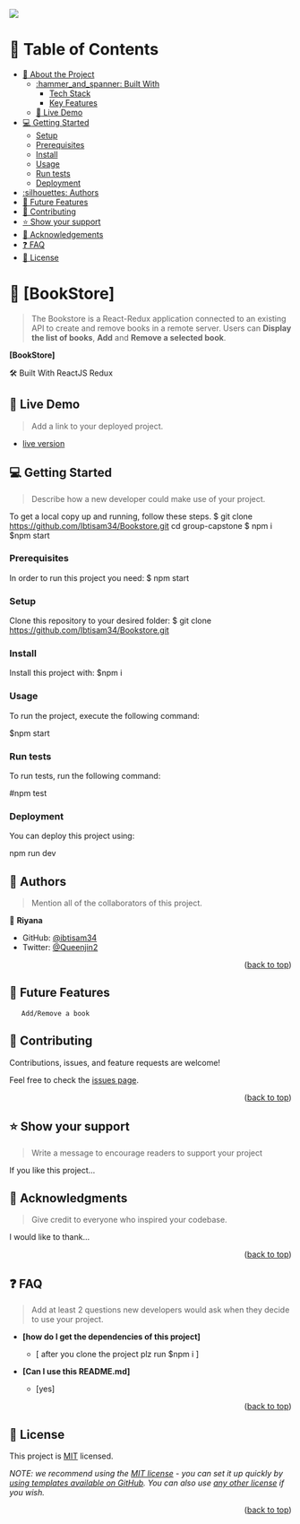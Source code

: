 ![](https://img.shields.io/badge/Microverse-blueviolet)
<!-- TABLE OF CONTENTS -->
# :green_book: Table of Contents
- [:book: About the Project](#about-project)
  - [:hammer_and_spanner: Built With](#built-with)
    - [Tech Stack](#tech-stack)
    - [Key Features](#key-features)
  - [:rocket: Live Demo](#live-demo)
- [:computer: Getting Started](#getting-started)
  - [Setup](#setup)
  - [Prerequisites](#prerequisites)
  - [Install](#install)
  - [Usage](#usage)
  - [Run tests](#run-tests)
  - [Deployment](#triangular_flag_on_post-deployment)
- [:silhouettes: Authors](#authors)
- [:telescope: Future Features](#future-features)
- [:handshake: Contributing](#contributing)
- [:star:️ Show your support](#support)
- [:pray: Acknowledgements](#acknowledgements)
- [:question: FAQ](#faq)
- [:memo: License](#license)
<!-- PROJECT DESCRIPTION -->

# 📖 [BookStore] 

> The Bookstore is a React-Redux application connected to an existing API to create and remove books in a remote server. Users can **Display the list of books**, **Add** and **Remove a selected book**.

**[BookStore]** 

🛠 Built With
ReactJS
Redux

## 🚀 Live Demo <a name="live-demo"></a>

> Add a link to your deployed project.

- [live version]()

<!-- GETTING STARTED -->

## 💻 Getting Started <a name="getting-started"></a>

> Describe how a new developer could make use of your project.

To get a local copy up and running, follow these steps.
$ git clone https://github.com/Ibtisam34/Bookstore.git
cd group-capstone
$ npm i
$npm start 

### Prerequisites

In order to run this project you need:
$ npm start

### Setup

Clone this repository to your desired folder:
$ git clone https://github.com/Ibtisam34/Bookstore.git


### Install

Install this project with:
$npm i

### Usage

To run the project, execute the following command:

$npm start

### Run tests

To run tests, run the following command:

#npm test

### Deployment

You can deploy this project using:

  npm run dev

<!-- AUTHORS -->

## 👥 Authors <a name="authors"></a>

> Mention all of the collaborators of this project.

👤 **Riyana**

- GitHub: [@ibtisam34](https://github.com/ibtisam34)
- Twitter: [@Queenjin2](https://twitter.com/Queenjin2)

<p align="right">(<a href="#readme-top">back to top</a>)</p>

<!-- FUTURE FEATURES -->

## 🔭 Future Features <a name="future-features"></a>
       Add/Remove a book
<!-- CONTRIBUTING -->

## 🤝 Contributing <a name="contributing"></a>

Contributions, issues, and feature requests are welcome!

Feel free to check the [issues page](../../issues/).

<p align="right">(<a href="#readme-top">back to top</a>)</p>

<!-- SUPPORT -->

## ⭐️ Show your support <a name="support"></a>

> Write a message to encourage readers to support your project

If you like this project...

<!-- ACKNOWLEDGEMENTS -->

## 🙏 Acknowledgments <a name="acknowledgements"></a>

> Give credit to everyone who inspired your codebase.

I would like to thank...

<p align="right">(<a href="#readme-top">back to top</a>)</p>

<!-- FAQ (optional) -->

## ❓ FAQ <a name="faq"></a>

> Add at least 2 questions new developers would ask when they decide to use your project.

- **[how do I get the dependencies of this project]**

  - [ after you clone the project plz run $npm i ]

- **[Can I use this README.md]**

  - [yes]

<p align="right">(<a href="#readme-top">back to top</a>)</p>

<!-- LICENSE -->

## 📝 License <a name="license"></a>

This project is [MIT](./LICENSE) licensed.

_NOTE: we recommend using the [MIT license](https://choosealicense.com/licenses/mit/) - you can set it up quickly by [using templates available on GitHub](https://docs.github.com/en/communities/setting-up-your-project-for-healthy-contributions/adding-a-license-to-a-repository). You can also use [any other license](https://choosealicense.com/licenses/) if you wish._

<p align="right">(<a href="#readme-top">back to top</a>)</p>


